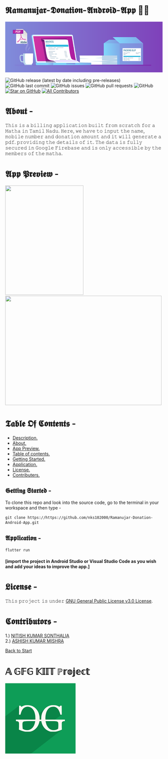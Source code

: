  <a name="title"></a>
 # 𝕽𝖆𝖒𝖆𝖓𝖚𝖏𝖆𝖗-𝕯𝖔𝖓𝖆𝖙𝖎𝖔𝖓-𝕬𝖓𝖉𝖗𝖔𝖎𝖉-𝕬𝖕𝖕 📑📑
 
![Banner](https://github.com/Sayak11/Ramanujar-Donation-Android-App/blob/main/pic1.png)

![GitHub release (latest by date including pre-releases)](https://img.shields.io/github/v/release/nks102000/Ramanujar-Donation-Android-App?include_prereleases)
![GitHub last commit](https://img.shields.io/github/last-commit/nks102000/Ramanujar-Donation-Android-App)
![GitHub issues](https://img.shields.io/github/issues-raw/nks102000/Ramanujar-Donation-Android-App)
![GitHub pull requests](https://img.shields.io/github/issues-pr/nks102000/Ramanujar-Donation-Android-App)
![GitHub](https://img.shields.io/github/license/nks102000/Ramanujar-Donation-Android-App)
[![Star on GitHub](https://img.shields.io/github/stars/nks102000/Ramanujar-Donation-Android-App.svg?style=social)](https://github.com/all-contributors/all-contributors/stargazers)
 [![All Contributors](https://img.shields.io/badge/all_contributors-2-orange.svg?style=flat-square)](#contributors-)
 
 
 <a name="about"></a>
# 𝕬𝖇𝖔𝖚𝖙 -
𝚃𝚑𝚒𝚜 𝚒𝚜 𝚊 𝚋𝚒𝚕𝚕𝚒𝚗𝚐 𝚊𝚙𝚙𝚕𝚒𝚌𝚊𝚝𝚒𝚘𝚗 𝚋𝚞𝚒𝚕𝚝 𝚏𝚛𝚘𝚖 𝚜𝚌𝚛𝚊𝚝𝚌𝚑 𝚏𝚘𝚛 𝚊 𝙼𝚊𝚝𝚑𝚊 𝚒𝚗 𝚃𝚊𝚖𝚒𝚕 𝙽𝚊𝚍𝚞.
𝙷𝚎𝚛𝚎, 𝚠𝚎 𝚑𝚊𝚟𝚎 𝚝𝚘 𝚒𝚗𝚙𝚞𝚝 𝚝𝚑𝚎 𝚗𝚊𝚖𝚎, 𝚖𝚘𝚋𝚒𝚕𝚎 𝚗𝚞𝚖𝚋𝚎𝚛 𝚊𝚗𝚍 𝚍𝚘𝚗𝚊𝚝𝚒𝚘𝚗 𝚊𝚖𝚘𝚞𝚗𝚝 𝚊𝚗𝚍 𝚒𝚝 𝚠𝚒𝚕𝚕 𝚐𝚎𝚗𝚎𝚛𝚊𝚝𝚎 𝚊 𝚙𝚍𝚏. 𝚙𝚛𝚘𝚟𝚒𝚍𝚒𝚗𝚐 𝚝𝚑𝚎 𝚍𝚎𝚝𝚊𝚒𝚕𝚜 𝚘𝚏 𝚒𝚝. 𝚃𝚑𝚎 𝚍𝚊𝚝𝚊 𝚒𝚜 𝚏𝚞𝚕𝚕𝚢 𝚜𝚎𝚌𝚞𝚛𝚎𝚍 𝚒𝚗 𝙶𝚘𝚘𝚐𝚕𝚎 𝙵𝚒𝚛𝚎𝚋𝚊𝚜𝚎 𝚊𝚗𝚍 𝚒𝚜 𝚘𝚗𝚕𝚢 𝚊𝚌𝚌𝚎𝚜𝚜𝚒𝚋𝚕𝚎 𝚋𝚢 𝚝𝚑𝚎 𝚖𝚎𝚖𝚋𝚎𝚛𝚜 𝚘𝚏 𝚝𝚑𝚎 𝚖𝚊𝚝𝚑𝚊.

<a name="preview"></a>
# 𝕬𝖕𝖕 𝕻𝖗𝖊𝖛𝖎𝖊𝖜 -
<img src="https://media.giphy.com/media/IZUmj5QuWTF4C0EzAK/giphy.gif" width="250" height="350"/><img src="https://media.giphy.com/media/DEavzzwO0vwroRpeJ1/giphy.gif" width="500" height="350"/>

<a name="contents"></a>
# 𝕿𝖆𝖇𝖑𝖊 𝕺𝖋 𝕮𝖔𝖓𝖙𝖊𝖓𝖙𝖘 -

- [Description. ](#title)
- [About.](#about)
- [App Preview.](#preview)
- [Table of contents.](#contents)
- [Getting Started.](#getting-started)
-  [Application.](#application)
- [License.](#license)
- [Contributers.](#contributors)
 
 <a name="getting-started"></a>
  ## 𝕲𝖊𝖙𝖙𝖎𝖓𝖌 𝕾𝖙𝖆𝖗𝖙𝖊𝖉 -

To clone this repo and look into the source code, go to the terminal in your workspace and then type -
```
git clone https://https://github.com/nks102000/Ramanujar-Donation-Android-App.git
```
<a name="application"></a>
## 𝕬𝖕𝖕𝖑𝖎𝖈𝖆𝖙𝖎𝖔𝖓 -
```
flutter run 
```
#### [import the project in Android Studio or Visual Studio Code as you wish and add your ideas to improve the app.]


<a name="license"></a>
# 𝕷𝖎𝖈𝖊𝖓𝖘𝖊 -
𝚃𝚑𝚒𝚜 𝚙𝚛𝚘𝚓𝚎𝚌𝚝 𝚒𝚜 𝚞𝚗𝚍𝚎𝚛 [GNU General Public License v3.0 License](https://github.com/nks102000/Ramanujar-Donation-Android-App/blob/add-license-1/LICENSE).

<a name="contributors"></a>
# 𝕮𝖔𝖓𝖙𝖗𝖎𝖇𝖚𝖙𝖔𝖗𝖘 -
1.) [NITISH KUMAR SONTHALIA](https://github.com/nks102000#hi-there--im-nitish-kumar-sonthalianks102000)  
2.) [ASHISH KUMAR MISHRA](https://github.com/ashishmishra-bitr)  

[Back to Start](#title)

# 𝔸 𝔾𝔽𝔾 𝕂𝕀𝕀𝕋 ℙ𝕣𝕠𝕛𝕖𝕔𝕥   
![Banner](https://github.com/Sayak11/theGeekBot/blob/master/gfgicon.png)  

